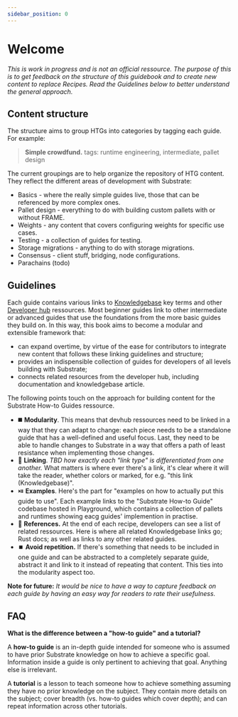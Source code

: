 ```yaml
---
sidebar_position: 0
---
```


# Welcome

_This is work in progress and is not an official ressource. The purpose of this is to get feedback on the structure of this guidebook and to create new content to replace Recipes. Read the Guidelines below to better understand the general approach._

## Content structure

The structure aims to group HTGs into categories by tagging each guide. For example:

> **Simple crowdfund.** 
> tags: runtime engineering, intermediate, pallet design


The current groupings are to help organize the repository of HTG content. They reflect the different
areas of development with Substrate:

- Basics - where the really simple guides live, those that can be referenced by more complex ones.
- Pallet design - everything to do with building custom pallets with or without FRAME.
- Weights - any content that covers configuring weights for specific use cases.
- Testing - a collection of guides for testing.
- Storage migrations - anything to do with storage migrations.
- Consensus - client stuff, bridging, node configurations.
- Parachains (todo)
## Guidelines

Each guide contains various links to [Knowledgebase](https://substrate.dev/docs/en/) key terms and other [Developer hub](https://substrate.dev/en/) ressources. Most beginner guides link to other intermediate or advanced guides that use the foundations from the more basic guides they build on. In this way, this book aims to become a modular and extensible framework that:

- can expand overtime, by virtue of the ease for contributors to integrate new content that follows these linking guidelines and structure;
- provides an indispensible collection of guides for developers of all levels building with Substrate;
- connects related resources from the developer hub, including documentation and knowledgebase article.

The following points touch on the approach for building content for the Substrate How-to Guides ressource.

- :black_medium_square: **Modularity**. This means that devhub ressources need to be linked in a way that they can adapt to change: each piece needs to be a standalone guide that has a well-defined and useful focus. Last, they need to be able to handle changes to Substrate in a way that offers a path of least resistance when implementing those changes.
- :link: **Linking**. _TBD how exactly each "link type" is differentiated from one another._ What matters is where ever there's a link, it's clear where it will take the reader, whether colors or marked, for e.g. "this link (Knowledgebase)".
- ⏯️ **Examples**. Here's the part for "examples on how to actually put this guide to use". Each example links to the "Substrate How-to Guide" codebase hosted in Playground, which contains a collection of pallets and runtimes showing eacg guides' implemention in practise.
- :satellite: **References.** At the end of each recipe, developers can see a list of related ressources. Here is where all related Knowledgebase links go; Rust docs; as well as links to any other related guides.
- ⏹️ **Avoid repetition.** If there's something that needs to be included in one guide and can be abstracted to a completely separate guide, abstract it and link to it instead of repeating that content. This ties into the modularity aspect too.

**Note for future:** _It would be nice to have a way to capture feedback on each guide by having an easy way for readers to rate their usefulness._

## FAQ

**What is the difference between a "how-to guide" and a tutorial?**

A **how-to guide** is an in-depth guide intended for someone who is assumed to have prior Substrate knowledge on how to achieve a specific goal. Information inside a guide is only pertinent to achieving that goal. Anything else is irrelevant.

A **tutorial** is a lesson to teach someone how to achieve something assuming they have no prior knowledge on the subject. They contain more details on the subject; cover breadth (vs. how-to guides which cover depth); and can repeat information across other tutorials.
